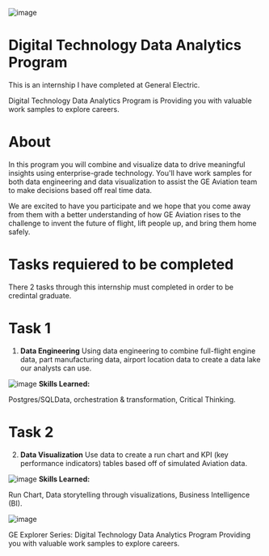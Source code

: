 ![image](https://user-images.githubusercontent.com/72484101/164780552-717df4ac-67b5-4374-86ce-03b6e4bdc7df.png)

# Digital Technology Data Analytics Program

This is an internship I have completed at General Electric. 

Digital Technology Data Analytics Program is Providing you with valuable work samples to explore careers.


# About
In this program you will combine and visualize data to drive meaningful insights using enterprise-grade technology. You'll have work samples for both data engineering and data visualization to assist the GE Aviation team to make decisions based off real time data.

We are excited to have you participate and we hope that you come away from them with a better understanding of how GE Aviation rises to the challenge to invent the future of flight, lift people up, and bring them home safely. 

# Tasks requiered to be completed

There 2 tasks through this internship must completed in order to be credintal graduate.

# Task 1
1. **Data Engineering**
Using data engineering to combine full-flight engine data, part manufacturing data, airport location data to create a data lake our analysts can use.

![image](https://user-images.githubusercontent.com/72484101/164781701-e8d8f4ce-c4f3-4d4f-bba9-db74fc657081.png)
**Skills Learned:**

Postgres/SQLData, orchestration & transformation, Critical Thinking.

# Task 2

2. **Data Visualization**
Use data to create a run chart and KPI (key performance indicators) tables based off of simulated Aviation data.


![image](https://user-images.githubusercontent.com/72484101/164781799-ae6d0b92-54b6-4f4d-9e9f-3adac2e2c4ef.png)
**Skills Learned:**

Run Chart, Data storytelling through visualizations, Business Intelligence (BI).

![image](https://user-images.githubusercontent.com/72484101/164782478-52a88604-dbea-4b88-a6a8-4dc9f6b76a18.png)

GE Explorer Series:
Digital Technology Data Analytics Program
Providing you with valuable work samples to explore careers.
